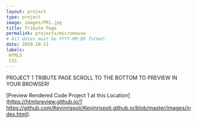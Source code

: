 ```yaml
---
layout: project
type: project
image: images/PR1.jpg
title: Tribute Page 
permalink: projects/micromouse
# All dates must be YYYY-MM-DD format!
date: 2020-10-21
labels:
 HTML5
 CSS
---
```

PROJECT 1 TRIBUTE PAGE SCROLL TO THE BOTTOM TO PREVIEW IN YOUR BROWSER!

 [Preview Rendered Code Project 1 at this Location] (https://htmlpreview.github.io/?https://github.com/Kevinrispoli/Kevinrispoli.github.io/blob/master/images/index.html).



